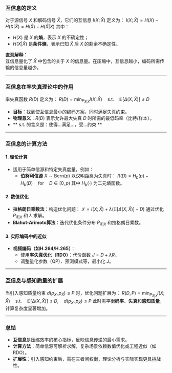 ### **互信息的定义**
对于源信号 $X$ 和解码信号 $\hat{X}$，它们的互信息 $I(X; \hat{X})$ 定义为：
$I(X; \hat{X}) = H(X) - H(X|\hat{X}) = H(\hat{X}) - H(\hat{X}|X)$
其中：
- $H(X)$ 是 $X$ 的**熵**，表示 $X$ 的不确定性；
- $H(X|\hat{X})$ 是**条件熵**，表示已知 $\hat{X}$ 后 $X$ 的剩余不确定性。

**直观解释**：  
互信息量化了 $\hat{X}$ 中包含的关于 $X$ 的信息量。在压缩中，互信息越小，编码所需传输的信息量越少。

---

### **互信息在率失真理论中的作用**
率失真函数 $R(D)$ 定义为：
$R(D) = \min_{P_{\hat{X}|X}} I(X; \hat{X}) \quad \text{s.t.} \quad \mathbb{E}[\Delta(X, \hat{X})] \leq D$
- **目标**：找到使互信息最小的编码方案，同时满足失真约束。
- **物理意义**：$R(D)$ 表示允许最大失真 $D$ 时所需的最低码率（比特/样本）。
- ** s.t. 的含义是：使得...满足...，受...约束 **

---

### **互信息的计算方法**
#### 1. 理论计算
- 适用于简单信源和特定失真度量，例如：
  - **伯努利信源** $X \sim \text{Bern}(p)$ 以汉明距离为失真时：
    $R(D) = H_b(p) - H_b(D) \quad \text{for} \quad D \in [0, p)$
    其中 $H_b(\cdot)$ 为二元熵函数。

#### 2. 数值优化
- **拉格朗日乘数法**：构造优化问题：
  $\mathcal{L} = I(X; \hat{X}) + \lambda \left( \mathbb{E}[\Delta(X, \hat{X})] - D \right)$
  通过优化 $P_{\hat{X}|X}$ 和 $\lambda$ 求解。
- **Blahut-Arimoto算法**：迭代优化条件分布 $P_{\hat{X}|X}$ 和拉格朗日乘数。

#### 3. 实际编码中的近似
- **视频编码（如H.264/H.265）**：
  - 使用**率失真优化（RDO）**：代价函数 $J = D + \lambda R$。
  - 调整量化参数（QP）、预测模式等，最小化 $J$。

---

### **互信息与感知质量的扩展**
当引入感知质量约束 $d(p_X, p_{\hat{X}}) \leq P$ 时，优化问题扩展为：
$R(D, P) = \min_{P_{\hat{X}|X}} I(X; \hat{X}) \quad \text{s.t.} \quad \mathbb{E}[\Delta(X, \hat{X})] \leq D, \quad d(p_X, p_{\hat{X}}) \leq P$
此时需平衡**码率**、**失真**和**感知质量**，计算复杂度显著增加。

---

### **总结**
- **互信息**是压缩效率的核心指标，反映信息传递的最小需求。
- **计算方法**：简单信源可解析求解，复杂场景依赖数值优化或工程近似（如RDO）。
- **扩展性**：引入感知约束后，需在三者间权衡，理论分析与实际实现更具挑战性。